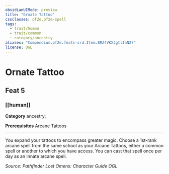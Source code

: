 ```yaml
---
obsidianUIMode: preview
title: "Ornate Tattoo"
cssclasses: pf2e,pf2e-spell
tags:
  - trait/human
  - trait/common
  - category/ancestry
aliases: "Compendium.pf2e.feats-srd.Item.8RZ4VKXJgtl1aN27"
license: OGL
---
```

# Ornate Tattoo
## Feat 5
### [[human]]

**Category** ancestry; 



**Prerequisites** Arcane Tattoos
* * *
You expand your tattoos to encompass greater magic. Choose a 1st-rank arcane spell from the same school as your Arcane Tattoos, either a common spell or another to which you have access. You can cast that spell once per day as an innate arcane spell.

*Source: Pathfinder Lost Omens: Character Guide*
*OGL*